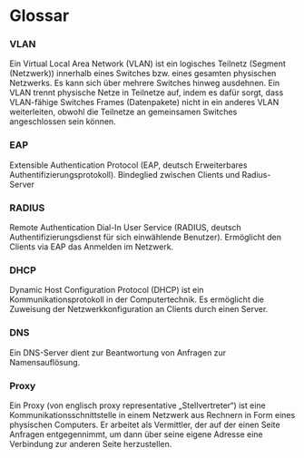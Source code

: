 # Glossar

### VLAN
Ein Virtual Local Area Network (VLAN) ist ein logisches Teilnetz (Segment (Netzwerk)) innerhalb eines Switches bzw. eines gesamten physischen Netzwerks. Es kann sich über mehrere Switches hinweg ausdehnen. Ein VLAN trennt physische Netze in Teilnetze auf, indem es dafür sorgt, dass VLAN-fähige Switches Frames (Datenpakete) nicht in ein anderes VLAN weiterleiten, obwohl die Teilnetze an gemeinsamen Switches angeschlossen sein können.

### EAP
Extensible Authentication Protocol (EAP, deutsch Erweiterbares Authentifizierungsprotokoll). Bindeglied zwischen Clients und Radius-Server

### RADIUS
Remote Authentication Dial-In User Service (RADIUS, deutsch Authentifizierungsdienst für sich einwählende Benutzer). Ermöglicht den Clients via EAP das Anmelden im Netzwerk.

### DHCP
Dynamic Host Configuration Protocol (DHCP) ist ein Kommunikationsprotokoll in der Computertechnik. Es ermöglicht die Zuweisung der Netzwerkkonfiguration an Clients durch einen Server.

### DNS
Ein DNS-Server dient zur Beantwortung von Anfragen zur Namensauflösung.

### Proxy
Ein Proxy (von englisch proxy representative „Stellvertreter“) ist eine Kommunikationsschnittstelle in einem Netzwerk aus Rechnern in Form eines physischen Computers. Er arbeitet als Vermittler, der auf der einen Seite Anfragen entgegennimmt, um dann über seine eigene Adresse eine Verbindung zur anderen Seite herzustellen.